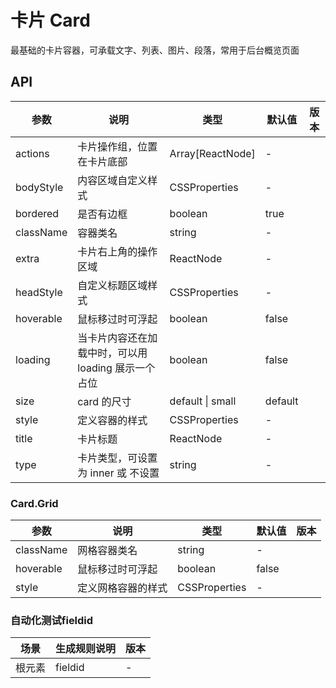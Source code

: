 # 卡片 Card

最基础的卡片容器，可承载文字、列表、图片、段落，常用于后台概览页面

## API

<!--Card-->
| 参数 | 说明 | 类型 | 默认值 | 版本 |
| --- | --- | --- | --- | --- |
|actions|卡片操作组，位置在卡片底部|Array[ReactNode]|-|
|bodyStyle|内容区域自定义样式|CSSProperties|-|
|bordered|是否有边框|boolean|true|
|className|容器类名|string|-|
|extra|卡片右上角的操作区域|ReactNode|-|
|headStyle|自定义标题区域样式|CSSProperties|-|
|hoverable|鼠标移过时可浮起|boolean|false|
|loading|当卡片内容还在加载中时，可以用 loading 展示一个占位|boolean|false|
|size|card 的尺寸|default &#124; small|default|
|style|定义容器的样式|CSSProperties|-|
|title|卡片标题|ReactNode|-|
|type|卡片类型，可设置为 inner 或 不设置|string|-|

### Card.Grid

<!--Card.Grid-->
| 参数 | 说明 | 类型 | 默认值 | 版本 |
| --- | --- | --- | --- | --- |
|className|网格容器类名|string|-|
|hoverable|鼠标移过时可浮起|boolean|false|
|style|定义网格容器的样式|CSSProperties|-|


### 自动化测试fieldid
| 场景 | 生成规则说明 | 版本 |
| --- | --- | --- |
| 根元素 | fieldid  | - |